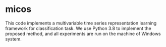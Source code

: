 # micos
This code implements a multivariable time series representation learning framework for classification task.
We use Python 3.8 to implement the proposed method, and all experiments are run on the machine of Windows system.
